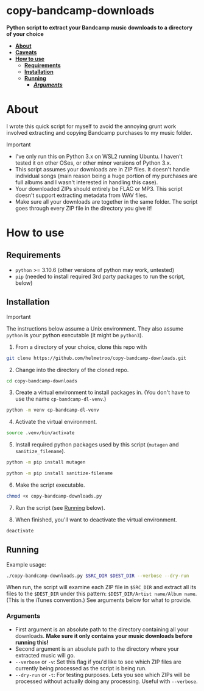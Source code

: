# copy-bandcamp-downloads

**Python script to extract your Bandcamp music downloads to a directory of your choice**

* **[About](#about)**
* **[Caveats](#caveats)**
* **[How to use](#how-to-use)**
  * **[Requirements](#requirements)**
  * **[Installation](#installation)**
  * **[Running](#running)**
    * ***[Arguments](#arguments)***

<a name="About"></a>
# About

I wrote this quick script for myself to avoid the annoying grunt work involved extracting and copying Bandcamp purchases to my music folder.

<a name="caveats"></a>
> [!IMPORTANT]
> - I've only run this on Python 3.x on WSL2 running Ubuntu. I haven't tested it on other OSes, or other minor versions of Python 3.x.
> - This script assumes your downloads are in ZIP files. It doesn't handle individual songs (main reason being a huge portion of my purchases are full albums and I wasn't interested in handling this case).
> - Your downloaded ZIPs should entirely be FLAC or MP3. This script doesn't support extracting metadata from WAV files.
> - Make sure all your downloads are together in the same folder. The script goes through every ZIP file in the directory you give it!

<a name="how-to-use"></a>
# How to use

<a name="requirements"></a>
## Requirements
* `python` >= 3.10.6 (other versions of python may work, untested)
* `pip` (needed to install required 3rd party packages to run the script, below)

<a name="installation"></a>
## Installation

> [!IMPORTANT]
> The instructions below assume a Unix environment. They also assume `python` is your python executable (it might be `python3`).

1. From a directory of your choice, clone this repo with
```sh
git clone https://github.com/helmetroo/copy-bandcamp-downloads.git
```

2. Change into the directory of the cloned repo.
```sh
cd copy-bandcamp-downloads
```

3. Create a virtual environment to install packages in. (You don't have to use the name `cp-bandcamp-dl-venv`.)
```sh
python -m venv cp-bandcamp-dl-venv
```

4. Activate the virtual environment.
```sh
source .venv/bin/activate
```

5. Install required python packages used by this script (`mutagen` and `sanitize_filename`).
```sh
python -m pip install mutagen
```

```sh
python -m pip install sanitize-filename
```

6. Make the script executable.
```sh
chmod +x copy-bandcamp-downloads.py
```

7. Run the script (see [Running](#running) below).

8. When finished, you'll want to deactivate the virtual environment.
```sh
deactivate
```

<a name="running"></a>
## Running

Example usage:

```sh
./copy-bandcamp-downloads.py $SRC_DIR $DEST_DIR --verbose --dry-run
```

When run, the script will examine each ZIP file in `$SRC_DIR` and extract all its files to the `$DEST_DIR` under this pattern: `$DEST_DIR/Artist name/Album name`.
(This is the iTunes convention.) See arguments below for what to provide.

<a name="arguments"></a>
### Arguments
- First argument is an absolute path to the directory containing all your downloads. **Make sure it only contains your music downloads before running this!**
- Second argument is an absolute path to the directory where your extracted music will go.
- `--verbose` or `-v`: Set this flag if you'd like to see which ZIP files are currently being processed as the script is being run.
- `--dry-run` or `-t`: For testing purposes. Lets you see which ZIPs will be processed without actually doing any processing. Useful with `--verbose`.
